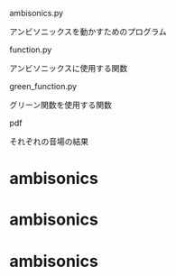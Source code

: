 ambisonics.py

アンビソニックスを動かすためのプログラム

function.py

アンビソニックスに使用する関数

green_function.py

グリーン関数を使用する関数

pdf

それぞれの音場の結果
# ambisonics
# ambisonics
# ambisonics
